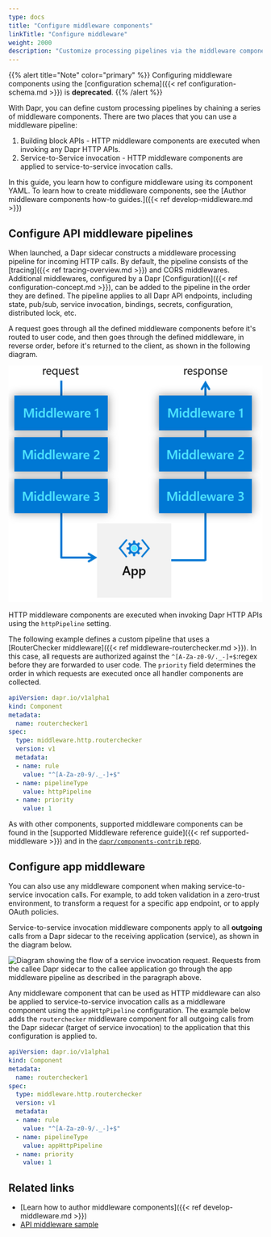 ```yaml
---
type: docs
title: "Configure middleware components"
linkTitle: "Configure middleware"
weight: 2000
description: "Customize processing pipelines via the middleware components"
---
```


{{% alert title="Note" color="primary" %}}
Configuring middleware components using the [configuration schema]({{< ref configuration-schema.md >}}) is **deprecated**.
{{% /alert %}}

With Dapr, you can define custom processing pipelines by chaining a series of middleware components. There are two places that you can use a middleware pipeline:

1. Building block APIs - HTTP middleware components are executed when invoking any Dapr HTTP APIs.
1. Service-to-Service invocation - HTTP middleware components are applied to service-to-service invocation calls.

In this guide, you learn how to configure middleware using its component YAML. To learn how to create middleware components, see the [Author middleware components how-to guides.]({{< ref develop-middleware.md >}}) 

## Configure API middleware pipelines

When launched, a Dapr sidecar constructs a middleware processing pipeline for incoming HTTP calls. By default, the pipeline consists of the [tracing]({{< ref tracing-overview.md >}}) and CORS middlewares. Additional middlewares, configured by a Dapr [Configuration]({{< ref configuration-concept.md >}}), can be added to the pipeline in the order they are defined. The pipeline applies to all Dapr API endpoints, including state, pub/sub, service invocation, bindings, secrets, configuration, distributed lock, etc.

A request goes through all the defined middleware components before it's routed to user code, and then goes through the defined middleware, in reverse order, before it's returned to the client, as shown in the following diagram.

<img src="/images/middleware.png" width="800" alt="Diagram showing the flow of a request and a response through the middlewares, as described in the paragraph above" />

HTTP middleware components are executed when invoking Dapr HTTP APIs using the `httpPipeline` setting.

The following example defines a custom pipeline that uses a [RouterChecker middleware]({{< ref middleware-routerchecker.md >}}). In this case, all requests are authorized against the `^[A-Za-z0-9/._-]+$`:regex before they are forwarded to user code. The `priority` field determines the order in which requests are executed once all handler components are collected.

```yaml
apiVersion: dapr.io/v1alpha1
kind: Component
metadata:
  name: routerchecker1
spec:
  type: middleware.http.routerchecker
  version: v1
  metadata:
  - name: rule
    value: "^[A-Za-z0-9/._-]+$"
  - name: pipelineType
    value: httpPipeline
  - name: priority
    value: 1 
```

As with other components, supported middleware components can be found in the [supported Middleware reference guide]({{< ref supported-middleware >}}) and in the [`dapr/components-contrib` repo](https://github.com/dapr/components-contrib/tree/master/middleware/http).

## Configure app middleware

You can also use any middleware component when making service-to-service invocation calls. For example, to add token validation in a zero-trust environment, to transform a request for a specific app endpoint, or to apply OAuth policies.

Service-to-service invocation middleware components apply to all **outgoing** calls from a Dapr sidecar to the receiving application (service), as shown in the diagram below.

<img src="/images/app-middleware.png" width="800" alt="Diagram showing the flow of a service invocation request. Requests from the callee Dapr sidecar to the callee application go through the app middleware pipeline as described in the paragraph above." />

Any middleware component that can be used as HTTP middleware can also be applied to service-to-service invocation calls as a middleware component using the `appHttpPipeline` configuration. The example below adds the `routerchecker` middleware component for all outgoing calls from the Dapr sidecar (target of service invocation) to the application that this configuration is applied to.

```yaml
apiVersion: dapr.io/v1alpha1
kind: Component
metadata:
  name: routerchecker1
spec:
  type: middleware.http.routerchecker
  version: v1
  metadata:
  - name: rule
    value: "^[A-Za-z0-9/._-]+$"
  - name: pipelineType
    value: appHttpPipeline
  - name: priority
    value: 1 
```

## Related links

- [Learn how to author middleware components]({{< ref develop-middleware.md >}})
- [API middleware sample](https://github.com/dapr/samples/tree/master/middleware-oauth-google)
